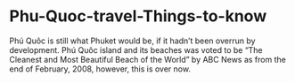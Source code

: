 # Phu-Quoc-travel-Things-to-know
Phú Quôc is still what Phuket would be, if it hadn’t been overrun by development. Phú Quôc island and its beaches was voted to be “The Cleanest and Most Beautiful Beach of the World” by ABC News as from the end of February, 2008, however, this is over now. 

